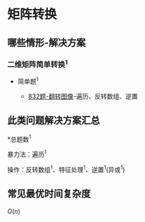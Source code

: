 # 矩阵转换

## 哪些情形-解决方案

### 二维矩阵简单转换$^1$

+ 简单题$^1$

  + [832题-翻转图像](832-FlippinganImage.md)-遍历、反转数组、逆置

## 此类问题解决方案汇总

\*总题数$^1$

暴力法：遍历$^1$

操作：反转数组$^1$、特征处理$^1$、逆置$^1$(异或$^1$)

## 常见最优时间复杂度

$O(n)$
